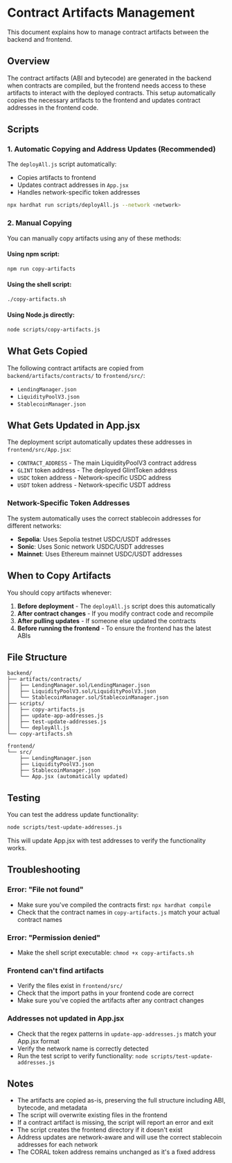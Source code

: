 # Contract Artifacts Management

This document explains how to manage contract artifacts between the backend and frontend.

## Overview

The contract artifacts (ABI and bytecode) are generated in the backend when contracts are compiled, but the frontend needs access to these artifacts to interact with the deployed contracts. This setup automatically copies the necessary artifacts to the frontend and updates contract addresses in the frontend code.

## Scripts

### 1. Automatic Copying and Address Updates (Recommended)

The `deployAll.js` script automatically:
- Copies artifacts to frontend
- Updates contract addresses in `App.jsx`
- Handles network-specific token addresses

```bash
npx hardhat run scripts/deployAll.js --network <network>
```

### 2. Manual Copying

You can manually copy artifacts using any of these methods:

#### Using npm script:
```bash
npm run copy-artifacts
```

#### Using the shell script:
```bash
./copy-artifacts.sh
```

#### Using Node.js directly:
```bash
node scripts/copy-artifacts.js
```

## What Gets Copied

The following contract artifacts are copied from `backend/artifacts/contracts/` to `frontend/src/`:

- `LendingManager.json`
- `LiquidityPoolV3.json`
- `StablecoinManager.json`

## What Gets Updated in App.jsx

The deployment script automatically updates these addresses in `frontend/src/App.jsx`:

- `CONTRACT_ADDRESS` - The main LiquidityPoolV3 contract address
- `GLINT` token address - The deployed GlintToken address
- `USDC` token address - Network-specific USDC address
- `USDT` token address - Network-specific USDT address

### Network-Specific Token Addresses

The system automatically uses the correct stablecoin addresses for different networks:

- **Sepolia**: Uses Sepolia testnet USDC/USDT addresses
- **Sonic**: Uses Sonic network USDC/USDT addresses  
- **Mainnet**: Uses Ethereum mainnet USDC/USDT addresses

## When to Copy Artifacts

You should copy artifacts whenever:

1. **Before deployment** - The `deployAll.js` script does this automatically
2. **After contract changes** - If you modify contract code and recompile
3. **After pulling updates** - If someone else updated the contracts
4. **Before running the frontend** - To ensure the frontend has the latest ABIs

## File Structure

```
backend/
├── artifacts/contracts/
│   ├── LendingManager.sol/LendingManager.json
│   ├── LiquidityPoolV3.sol/LiquidityPoolV3.json
│   └── StablecoinManager.sol/StablecoinManager.json
├── scripts/
│   ├── copy-artifacts.js
│   ├── update-app-addresses.js
│   ├── test-update-addresses.js
│   └── deployAll.js
└── copy-artifacts.sh

frontend/
└── src/
    ├── LendingManager.json
    ├── LiquidityPoolV3.json
    ├── StablecoinManager.json
    └── App.jsx (automatically updated)
```

## Testing

You can test the address update functionality:

```bash
node scripts/test-update-addresses.js
```

This will update App.jsx with test addresses to verify the functionality works.

## Troubleshooting

### Error: "File not found"
- Make sure you've compiled the contracts first: `npx hardhat compile`
- Check that the contract names in `copy-artifacts.js` match your actual contract names

### Error: "Permission denied"
- Make the shell script executable: `chmod +x copy-artifacts.sh`

### Frontend can't find artifacts
- Verify the files exist in `frontend/src/`
- Check that the import paths in your frontend code are correct
- Make sure you've copied the artifacts after any contract changes

### Addresses not updated in App.jsx
- Check that the regex patterns in `update-app-addresses.js` match your App.jsx format
- Verify the network name is correctly detected
- Run the test script to verify functionality: `node scripts/test-update-addresses.js`

## Notes

- The artifacts are copied as-is, preserving the full structure including ABI, bytecode, and metadata
- The script will overwrite existing files in the frontend
- If a contract artifact is missing, the script will report an error and exit
- The script creates the frontend directory if it doesn't exist
- Address updates are network-aware and will use the correct stablecoin addresses for each network
- The CORAL token address remains unchanged as it's a fixed address 